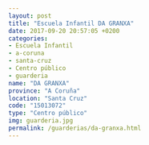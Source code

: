 ```yaml
---
layout: post
title: "Escuela Infantil DA GRANXA"
date: 2017-09-20 20:57:05 +0200
categories:
- Escuela Infantil
- a-coruna
- santa-cruz
- Centro público
- guarderia
name: "DA GRANXA"
province: "A Coruña"
location: "Santa Cruz"
code: "15013072"
type: "Centro público"
img: guarderia.jpg
permalink: /guarderias/da-granxa.html
---
```

